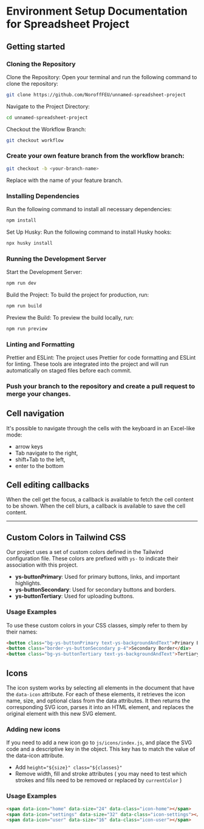 # Environment Setup Documentation for Spreadsheet Project

## Getting started

### Cloning the Repository

Clone the Repository: Open your terminal and run the following command to clone the repository:

```bash
git clone https://github.com/NoroffFEU/unnamed-spreadsheet-project
```

Navigate to the Project Directory:

```bash
cd unnamed-spreadsheet-project
```

Checkout the Workflow Branch:

```bash
git checkout workflow
```

### Create your own feature branch from the workflow branch:

```bash
git checkout -b <your-branch-name>
```

Replace <your-branch-name> with the name of your feature branch.

### Installing Dependencies

Run the following command to install all necessary dependencies:

```bash
npm install
```

Set Up Husky: Run the following command to install Husky hooks:

```bash
npx husky install
```

### Running the Development Server

Start the Development Server:

```bash
npm run dev
```

Build the Project: To build the project for production, run:

```bash
npm run build
```

Preview the Build: To preview the build locally, run:

```bash
npm run preview
```

### Linting and Formatting

Prettier and ESLint: The project uses Prettier for code formatting and ESLint for linting. These tools are integrated into the project and will run automatically on staged files before each commit.

### Push your branch to the repository and create a pull request to merge your changes.

## Cell navigation

It's possible to navigate through the cells with the keyboard in an Excel-like mode:

- arrow keys
- Tab navigate to the right,
- shift+Tab to the left,
- enter to the bottom

## Cell editing callbacks

When the cell get the focus, a callback is available to fetch the cell content to be shown.
When the cell blurs, a callback is available to save the cell content.

---

## Custom Colors in Tailwind CSS

Our project uses a set of custom colors defined in the Tailwind configuration file. These colors are prefixed with `ys-` to indicate their association with this project.

- **ys-buttonPrimary**: Used for primary buttons, links, and important highlights.
- **ys-buttonSecondary**: Used for secondary buttons and borders.
- **ys-buttonTertiary**: Used for uploading buttons.

### Usage Examples

To use these custom colors in your CSS classes, simply refer to them by their names:

```html
<button class="bg-ys-buttonPrimary text-ys-backgroundAndText">Primary Button</button>
<button class="border-ys-buttonSecondary p-4">Secondary Border</div>
<button class="bg-ys-buttonTertiary text-ys-backgroundAndText">Tertiary Button</button>
```

## Icons 

The icon system works by selecting all elements in the document that have the `data-icon` attribute. For each of these elements, it retrieves the icon name, size, and optional class from the data attributes. It then returns the corresponding SVG icon, parses it into an HTML element, and replaces the original element with this new SVG element.

### Adding new icons

If you need to add a new icon go to `js/icons/index.js`, and place the SVG code and a descriptive key in the object. This key has to match the value of the data-icon attribute.
- Add `height="${size}" class="${classes}"`
- Remove width, fill and stroke attributes ( you may need to test which strokes and fills need to be removed or replaced by `currentColor` )

### Usage Examples

```html
<span data-icon="home" data-size="24" data-class="icon-home"></span>
<span data-icon="settings" data-size="32" data-class="icon-settings"></span>
<span data-icon="user" data-size="16" data-class="icon-user"></span>
```
